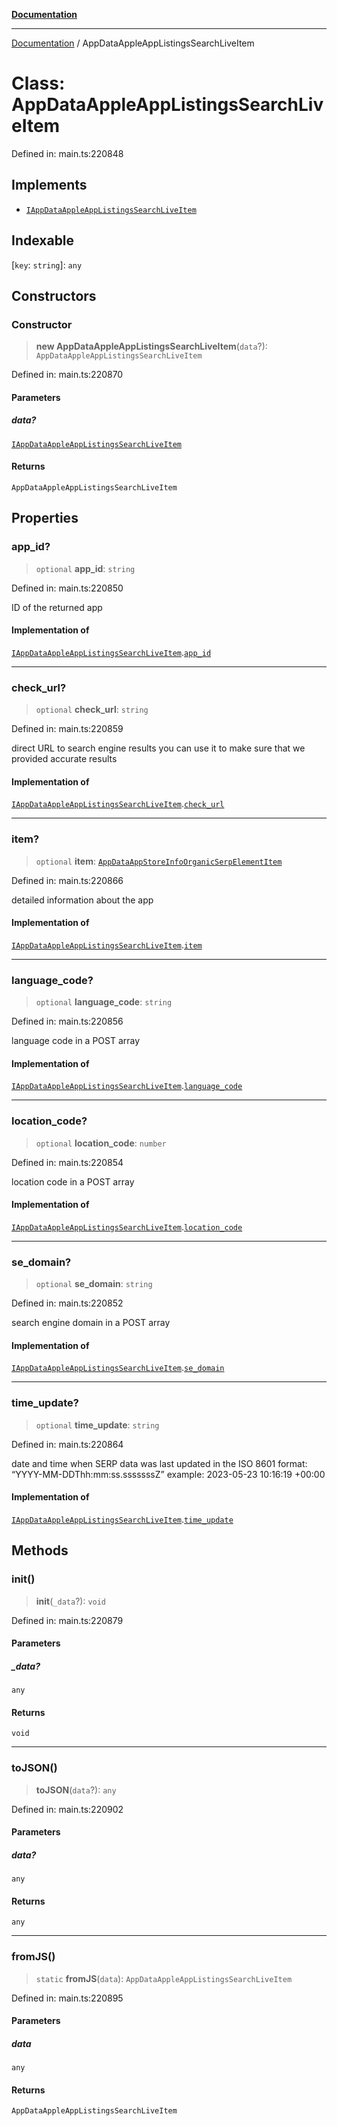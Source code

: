 [**Documentation**](../README.md)

***

[Documentation](../README.md) / AppDataAppleAppListingsSearchLiveItem

# Class: AppDataAppleAppListingsSearchLiveItem

Defined in: main.ts:220848

## Implements

- [`IAppDataAppleAppListingsSearchLiveItem`](../interfaces/IAppDataAppleAppListingsSearchLiveItem.md)

## Indexable

\[`key`: `string`\]: `any`

## Constructors

### Constructor

> **new AppDataAppleAppListingsSearchLiveItem**(`data`?): `AppDataAppleAppListingsSearchLiveItem`

Defined in: main.ts:220870

#### Parameters

##### data?

[`IAppDataAppleAppListingsSearchLiveItem`](../interfaces/IAppDataAppleAppListingsSearchLiveItem.md)

#### Returns

`AppDataAppleAppListingsSearchLiveItem`

## Properties

### app\_id?

> `optional` **app\_id**: `string`

Defined in: main.ts:220850

ID of the returned app

#### Implementation of

[`IAppDataAppleAppListingsSearchLiveItem`](../interfaces/IAppDataAppleAppListingsSearchLiveItem.md).[`app_id`](../interfaces/IAppDataAppleAppListingsSearchLiveItem.md#app_id)

***

### check\_url?

> `optional` **check\_url**: `string`

Defined in: main.ts:220859

direct URL to search engine results
you can use it to make sure that we provided accurate results

#### Implementation of

[`IAppDataAppleAppListingsSearchLiveItem`](../interfaces/IAppDataAppleAppListingsSearchLiveItem.md).[`check_url`](../interfaces/IAppDataAppleAppListingsSearchLiveItem.md#check_url)

***

### item?

> `optional` **item**: [`AppDataAppStoreInfoOrganicSerpElementItem`](AppDataAppStoreInfoOrganicSerpElementItem.md)

Defined in: main.ts:220866

detailed information about the app

#### Implementation of

[`IAppDataAppleAppListingsSearchLiveItem`](../interfaces/IAppDataAppleAppListingsSearchLiveItem.md).[`item`](../interfaces/IAppDataAppleAppListingsSearchLiveItem.md#item)

***

### language\_code?

> `optional` **language\_code**: `string`

Defined in: main.ts:220856

language code in a POST array

#### Implementation of

[`IAppDataAppleAppListingsSearchLiveItem`](../interfaces/IAppDataAppleAppListingsSearchLiveItem.md).[`language_code`](../interfaces/IAppDataAppleAppListingsSearchLiveItem.md#language_code)

***

### location\_code?

> `optional` **location\_code**: `number`

Defined in: main.ts:220854

location code in a POST array

#### Implementation of

[`IAppDataAppleAppListingsSearchLiveItem`](../interfaces/IAppDataAppleAppListingsSearchLiveItem.md).[`location_code`](../interfaces/IAppDataAppleAppListingsSearchLiveItem.md#location_code)

***

### se\_domain?

> `optional` **se\_domain**: `string`

Defined in: main.ts:220852

search engine domain in a POST array

#### Implementation of

[`IAppDataAppleAppListingsSearchLiveItem`](../interfaces/IAppDataAppleAppListingsSearchLiveItem.md).[`se_domain`](../interfaces/IAppDataAppleAppListingsSearchLiveItem.md#se_domain)

***

### time\_update?

> `optional` **time\_update**: `string`

Defined in: main.ts:220864

date and time when SERP data was last updated
in the ISO 8601 format: “YYYY-MM-DDThh:mm:ss.sssssssZ”
example:
2023-05-23 10:16:19 +00:00

#### Implementation of

[`IAppDataAppleAppListingsSearchLiveItem`](../interfaces/IAppDataAppleAppListingsSearchLiveItem.md).[`time_update`](../interfaces/IAppDataAppleAppListingsSearchLiveItem.md#time_update)

## Methods

### init()

> **init**(`_data`?): `void`

Defined in: main.ts:220879

#### Parameters

##### \_data?

`any`

#### Returns

`void`

***

### toJSON()

> **toJSON**(`data`?): `any`

Defined in: main.ts:220902

#### Parameters

##### data?

`any`

#### Returns

`any`

***

### fromJS()

> `static` **fromJS**(`data`): `AppDataAppleAppListingsSearchLiveItem`

Defined in: main.ts:220895

#### Parameters

##### data

`any`

#### Returns

`AppDataAppleAppListingsSearchLiveItem`
